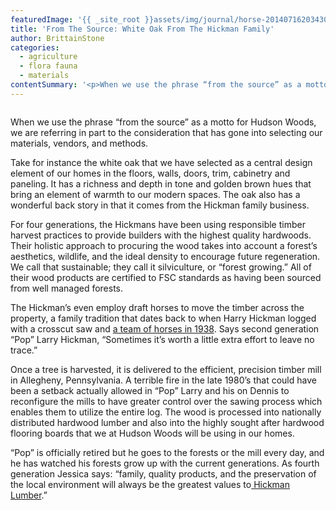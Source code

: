 ```yaml
---
featuredImage: '{{ _site_root }}assets/img/journal/horse-20140716203430.jpg'
title: 'From The Source: White Oak From The Hickman Family'
author: BrittainStone
categories:
  - agriculture
  - flora fauna
  - materials
contentSummary: '<p>When we use the phrase “from the source” as a motto for Hudson Woods, we are referring in part to the consideration that has gone into selecting our materials, vendors, and methods.</p>'
---
```

<p><img src="/assets/img/journal/horse.jpg" alt=""></p><p>When we use the phrase “from the source” as a motto for Hudson Woods, we are referring in part to the consideration that has gone into selecting our materials, vendors, and methods.</p><p> Take for instance the white oak that we have selected as a central design element of our homes in the floors, walls, doors, trim, cabinetry and paneling. It has a richness and depth in tone and golden brown hues that bring an element of warmth to our modern spaces. The oak also has a wonderful back story in that it comes from the Hickman family business.</p><p> For four generations, the Hickmans have been using responsible timber harvest practices to provide builders with the highest quality hardwoods. Their holistic approach to procuring the wood takes into account a forest’s aesthetics, wildlife, and the ideal density to encourage future regeneration. We call that sustainable; they call it silviculture, or “forest growing.” All of their wood products are certified to FSC standards as having been sourced from well managed forests.</p><p> The Hickman’s even employ draft horses to move the timber across the property, a family tradition that dates back to when Harry Hickman logged with a crosscut saw and <a href="http://www.youtube.com/watch?v=gaWiYk4kZho">a team of horses in 1938</a>. Says second generation “Pop” Larry Hickman, “Sometimes it’s worth a little extra effort to leave no trace.”</p><p>Once a tree is harvested, it is delivered to the efficient, precision timber mill in Allegheny, Pennsylvania. A terrible fire in the late 1980’s that could have been a setback actually allowed in “Pop” Larry and his on Dennis to reconfigure the mills to have greater control over the sawing process which enables them to utilize the entire log. The wood is processed into nationally distributed hardwood lumber and also into the highly sought after hardwood flooring boards that we at Hudson Woods will be using in our homes.</p><p> “Pop” is officially retired but he goes to the forests or the mill every day, and he has watched his forests grow up with the current generations. As fourth generation Jessica says: “family, quality products, and the preservation of the local environment will always be the greatest values to<a href="http://hickmanwoods.com/"> Hickman Lumber</a>.”</p>